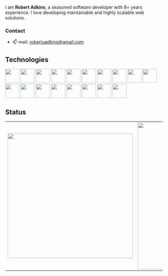 I am **Robert Adkins**, a seasoned software developer with 8+ years experience. I love developing maintainable and highly scalable web solutions.

### Contact

- 📫 mail: robertuadkins@gmail.com

## Technologies
<p aligh="center">
  <img src="https://cdn.jsdelivr.net/gh/devicons/devicon/icons/react/react-original.svg" height="45" />
  <img src="https://cdn.jsdelivr.net/gh/devicons/devicon/icons/nextjs/nextjs-original.svg" height="45" />
  <img src="https://cdn.jsdelivr.net/gh/devicons/devicon/icons/redux/redux-original.svg" height="45" />
  <img src="https://cdn.jsdelivr.net/gh/devicons/devicon/icons/vuejs/vuejs-original.svg" height="45" />
  <img src="https://cdn.jsdelivr.net/gh/devicons/devicon/icons/nuxtjs/nuxtjs-original.svg" height="45" />
  <img src="https://cdn.jsdelivr.net/gh/devicons/devicon/icons/angularjs/angularjs-original.svg" height="45" />
  <img src="https://cdn.jsdelivr.net/gh/devicons/devicon/icons/nodejs/nodejs-original.svg" height="45" />
  <img src="https://cdn.jsdelivr.net/gh/devicons/devicon/icons/express/express-original.svg" height="45" />
  <img src="https://cdn.jsdelivr.net/gh/devicons/devicon/icons/materialui/materialui-original.svg" height="45" />
  <img src="https://cdn.jsdelivr.net/gh/devicons/devicon/icons/tailwindcss/tailwindcss-original-wordmark.svg" height="45" />
  <img src="https://cdn.jsdelivr.net/gh/devicons/devicon/icons/javascript/javascript-original.svg" height="45" />
  <img src="https://cdn.jsdelivr.net/gh/devicons/devicon/icons/typescript/typescript-original.svg" height="45" />
  <img src="https://cdn.jsdelivr.net/gh/devicons/devicon/icons/css3/css3-original.svg" height="45" />
  <img src="https://cdn.jsdelivr.net/gh/devicons/devicon/icons/html5/html5-original.svg" height="45" />
  <img src="https://cdn.jsdelivr.net/gh/devicons/devicon/icons/less/less-plain-wordmark.svg" height="45" />  
  <img src="https://cdn.jsdelivr.net/gh/devicons/devicon/icons/mongodb/mongodb-original.svg" height="45" />
  <img src="https://cdn.jsdelivr.net/gh/devicons/devicon/icons/postgresql/postgresql-original.svg" height="45" />
  <img src="https://cdn.jsdelivr.net/gh/devicons/devicon/icons/npm/npm-original-wordmark.svg" height="45" />
</p>


## Status

<center>
  <table>
    <tr>
        <td>
          <img width="400px" align="center" 
               src="https://github-readme-stats.vercel.app/api/top-langs/?robertuadkins=louiswlynch&hide=ruby,makefile,vhdl,c,qmake,python,css&langs_count=6&layout=compact&theme=dracula" />
      </td>
      <td>
          <img width="470px" align="center" src="https://github-readme-stats.vercel.app/api?robertuadkins=louiswlynch&show_icons=true&count_private=true&theme=dracula" />
      </td>
    </tr>   
  </table>
</center>
